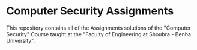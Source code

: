 # Computer Security Assignments
This repository contains all of the Assignments solutions of the "Computer Security" Course taught at the "Faculty of Engineering at Shoubra - Benha University".
